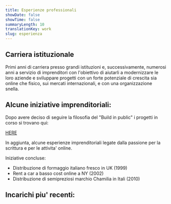 ```yaml
---
title: Esperienze professionali
showDate: false
showTime: false
summaryLength: 10
translationKey: work
slug: esperienza
---
```


## Carriera istituzionale

Primi anni di carriera presso grandi istituzioni e, successivamente, numerosi anni a servizio di imprenditori con l'obiettivo di aiutarli a modernizzare le loro aziende e sviluppare progetti con un forte potenziale di crescita sia online che fisico, sui mercati internazionali, e con una organizzazione snella.

## Alcune iniziative imprenditoriali:

Dopo avere deciso di seguire la filosofia del "Build in public" i progetti in corso si trovano qui:

[HERE](https://indiepa.ge/giacomo)

In aggiunta, alcune esperienze imprenditoriali legate dalla passione per la scrittura e per le attivita' online.

Iniziative concluse:

- Distribuzione di formaggio italiano fresco in UK (1999)
- Rent a car a basso cost online a NY (2002)
- Distribuzione di semipreziosi marchio Chamilia in Itali (2010)

## Incarichi piu' recenti:
